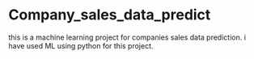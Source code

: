 # Company_sales_data_predict
this is a machine learning project for companies sales data prediction.
i have used ML using python for this project.
